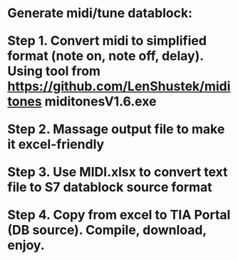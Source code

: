 <h1> Generate midi/tune datablock:

Step 1.
Convert midi to simplified format (note on, note off, delay). Using tool from https://github.com/LenShustek/miditones
miditonesV1.6.exe

Step 2.
Massage output file to make it excel-friendly

Step 3.
Use MIDI.xlsx to convert text file to S7 datablock source format

Step 4.
Copy from excel to TIA Portal (DB source). Compile, download, enjoy.
